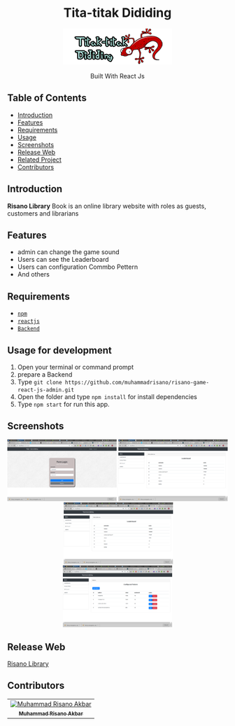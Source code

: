 <h1 align="center">Tita-titak Dididing</h1>
<p align="center">
  <img width="250" src="./src/assets/images/git/iconsayaa.png"/>
</p>
<p align="center">
  Built With React Js
 </p>

## Table of Contents

- [Introduction](#introduction)
- [Features](#features)
- [Requirements](#requirements)
- [Usage](#usage-for-development)
- [Screenshots](#screenshots)
- [Release Web](#release-apk)
- [Related Project](#related-project-backend)
- [Contributors](#contributors)

## Introduction
**Risano Library** Book is an online library website with roles as guests, customers and librarians

## Features
* admin can change the game sound
* Users can see the Leaderboard
* Users can configuration Commbo Pettern
* And others

## Requirements
* [`npm`](https://www.npmjs.com/get-npm)
* [`reactjs`](https://reactjs.org/docs/getting-started.html)
* [`Backend`](https://github.com/muhammadrisano/risano-game-backend-express)

## Usage for development
1. Open your terminal or command prompt
2. prepare a Backend
3. Type `git clone https://github.com/muhammadrisano/risano-game-react-js-admin.git`
4. Open the folder and type `npm install` for install dependencies
5. Type `npm start` for run this app.

## Screenshots
<div align="center">
  
  <img width="250" src="./src/assets/images/git/login.png">
  <img width="250" src="./src/assets/images/git/leaderboard.png">
  <img width="250" src="">
  <img width="250" src="./src/assets/images/git/leaderboard.png">
    <img width="250" src="./src/assets/images/git/combopattern.png">
</div>

## Release Web
[Risano Library](http://library.muhammadrisano.online)

## Contributors
<center>
  <table>
    <tr>
      <td align="center">
        <a href="https://github.com/muhammadrisano/">
          <img width="100" src="https://avatars3.githubusercontent.com/u/47690080?s=460&v=4" alt="Muhammad Risano Akbar"><br/>
          <sub><b>Muhammad Risano Akbar</b></sub>
        </a>
      </td>
    </tr>
  </table>
</center>
